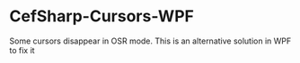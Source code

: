 # CefSharp-Cursors-WPF
Some cursors disappear in OSR mode. This is an alternative solution in WPF to fix it 
